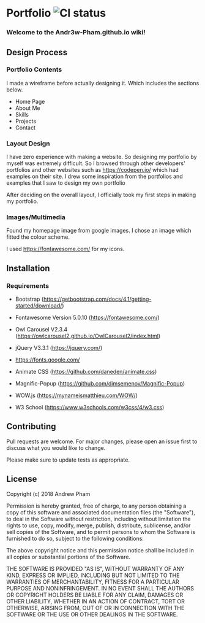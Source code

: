 # Portfolio ![CI status](https://img.shields.io/badge/build-passing-brightgreen.svg)

### Welcome to the Andr3w-Pham.github.io wiki!

## Design Process


### Portfolio Contents
I made a wireframe before actually designing it. Which includes the sections below.

-	Home Page
-	About Me
-	Skills
-	Projects
-	Contact

### Layout Design
I have zero experience with making a website. So designing my portfolio by myself was extremely difficult. So I browsed through other developers' portfolios and other websites such as https://codepen.io/ which had examples on their site. I drew some inspiration from the portfolios and examples that I saw to design my own portfolio

After deciding on the overall layout, I officially took my first steps in making my portfolio.

### Images/Multimedia
Found my homepage image from google images. I chose an image which fitted the colour scheme.


I used https://fontawesome.com/ for my icons.


## Installation

### Requirements
* Bootstrap (https://getbootstrap.com/docs/4.1/getting-started/download/)

* Fontawesome Version 5.0.10 (https://fontawesome.com/)

* Owl Carousel V2.3.4 (https://owlcarousel2.github.io/OwlCarousel2/index.html)

* jQuery V3.3.1 (https://jquery.com/)

* https://fonts.google.com/

* Animate CSS (https://github.com/daneden/animate.css)

* Magnific-Popup (https://github.com/dimsemenov/Magnific-Popup)

* WOW.js (https://mynameismatthieu.com/WOW/)

* W3 School (https://www.w3schools.com/w3css/4/w3.css)

## Contributing
Pull requests are welcome. For major changes, please open an issue first to discuss what you would like to change.

Please make sure to update tests as appropriate.

## License

Copyright (c) 2018 Andrew Pham

Permission is hereby granted, free of charge, to any person obtaining a copy
of this software and associated documentation files (the "Software"), to deal
in the Software without restriction, including without limitation the rights
to use, copy, modify, merge, publish, distribute, sublicense, and/or sell
copies of the Software, and to permit persons to whom the Software is
furnished to do so, subject to the following conditions:

The above copyright notice and this permission notice shall be included in all
copies or substantial portions of the Software.

THE SOFTWARE IS PROVIDED "AS IS", WITHOUT WARRANTY OF ANY KIND, EXPRESS OR
IMPLIED, INCLUDING BUT NOT LIMITED TO THE WARRANTIES OF MERCHANTABILITY,
FITNESS FOR A PARTICULAR PURPOSE AND NONINFRINGEMENT. IN NO EVENT SHALL THE
AUTHORS OR COPYRIGHT HOLDERS BE LIABLE FOR ANY CLAIM, DAMAGES OR OTHER
LIABILITY, WHETHER IN AN ACTION OF CONTRACT, TORT OR OTHERWISE, ARISING FROM,
OUT OF OR IN CONNECTION WITH THE SOFTWARE OR THE USE OR OTHER DEALINGS IN THE
SOFTWARE.
